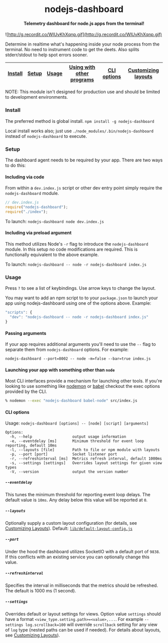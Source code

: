 <h1 align="center">nodejs-dashboard</h1>

<h4 align="center">
  Telemetry dashboard for node.js apps from the terminal!
</h4>

![http://g.recordit.co/WlUvKhXqnp.gif](http://g.recordit.co/WlUvKhXqnp.gif)

Determine in realtime what's happening inside your node process from the terminal. No need to instrument code to get the deets. Also splits stderr/stdout to help spot errors sooner.

[Install](#install) | [Setup](#setup) | [Usage](#usage) | [Using with other programs](#launching-your-app-with-something-other-than-node) | [CLI options](#cli-options) | [Customizing layouts](#customizing-layouts)
---------------|---------------------|-----------------|-----------------|------------------------------------------|----------------------

NOTE: This module isn't designed for production use and should be limited to development environments.

### Install

The preferred method is global install.  `npm install -g nodejs-dashboard`

Local install works also; just use `./node_modules/.bin/nodejs-dashboard` instead of `nodejs-dashboard` to execute.

### Setup

The dashboard agent needs to be required by your app. There are two ways to do this:

#### Including via code

From within a `dev.index.js` script or other dev entry point simply require the `nodejs-dashboard` module.

```js
// dev.index.js
require("nodejs-dashboard");
require("./index");
```

To launch: `nodejs-dashboard node dev.index.js`

#### Including via preload argument

This method utilizes Node's `-r` flag to introduce the `nodejs-dashboard` module. In this setup no code modifications are required. This is functionally equivalent to the above example.

To launch: `nodejs-dashboard -- node -r nodejs-dashboard index.js`

### Usage

Press `?` to see a list of keybindings. Use arrow keys to change the layout.

You may want to add an npm script to to your `package.json` to launch your app using nodejs-dashboard using one of the options above. Example:

```js
"scripts": {
  "dev": "nodejs-dashboard -- node -r nodejs-dashboard index.js"
}
```

#### Passing arguments

If your app requires additional arguments you'll need to use the `--` flag to separate them from `nodejs-dashboard` options. For example:

`nodejs-dashboard --port=8002 -- node -m=false --bar=true index.js`

#### Launching your app with something other than `node`

Most CLI interfaces provide a mechanism for launching other tools. If you're looking to use something like [nodemon](https://github.com/remy/nodemon) or [babel](https://github.com/babel/babel/tree/master/packages/babel-cli) checkout the exec options provided by the CLI.

```bash
% nodemon --exec "nodejs-dashboard babel-node" src/index.js
```

#### CLI options

Usage: `nodejs-dashboard [options] -- [node] [script] [arguments]`

```
Options:
  -h, --help                  output usage information
  -e, --eventdelay [ms]       Minimum threshold for event loop reporting, default 10ms
  -l, --layouts [file]        Path to file or npm module with layouts
  -p, --port [port]           Socket listener port
  -r, --refreshinterval [ms]  Metrics refresh interval, default 1000ms
  -s, --settings [settings]   Overrides layout settings for given view types           
  -V, --version               output the version number
```

##### `--eventdelay`
This tunes the minimum threshold for reporting event loop delays. The default value is `10ms`. Any delay below this value will be reported at `0`.

##### `--layouts`
Optionally supply a custom layout configuration (for details, see [Customizing Layouts](/LAYOUTS.md)). Default: [`lib/default-layout-config.js`](./lib/default-layout-config.js)

##### `--port`
Under the hood the dashboard utilizes SocketIO with a default port of `9838`. If this conflicts with an existing service you can optionally change this value.

##### `--refreshinterval`
Specifies the interval in milliseconds that the metrics should be refreshed. The default is 1000 ms (1 second).

##### `--settings`
Overrides default or layout settings for views. Option value `settings` should have a format `<view_type.setting.path>=<value>,...`. For example `--settings log.scrollback=100` will override `scrollback` setting for any view of `log` type (nested paths can be used if needed). For details about layouts, see [Customizing Layouts](/LAYOUTS.md)).